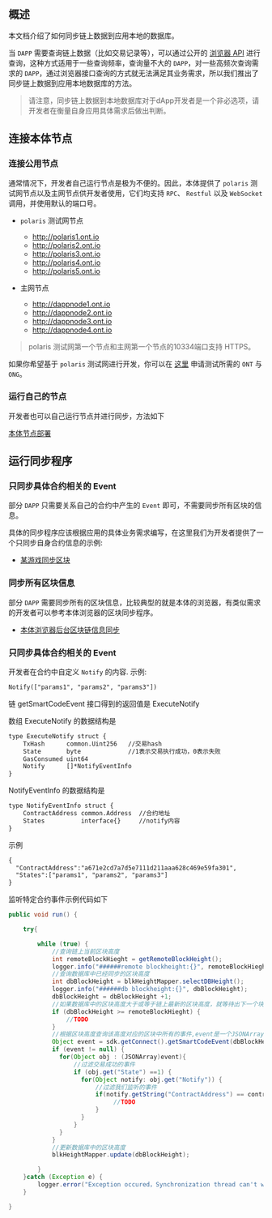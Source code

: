 
## 概述

本文档介绍了如何同步链上数据到应用本地的数据库。

当 ```DAPP``` 需要查询链上数据（比如交易记录等），可以通过公开的 [浏览器 API](https://dev-docs.ont.io/#/docs-cn/explorer/overview) 进行查询，这种方式适用于一些查询频率，查询量不大的 ```DAPP```，对一些高频次查询需求的 ```DAPP```，通过浏览器接口查询的方式就无法满足其业务需求，所以我们推出了同步链上数据到应用本地数据库的方法。

> 请注意，同步链上数据到本地数据库对于dApp开发者是一个非必选项，请开发者在衡量自身应用具体需求后做出判断。

## 连接本体节点

### 连接公用节点
通常情况下，开发者自己运行节点是极为不便的。因此，本体提供了 `polaris` 测试网节点以及主网节点供开发者使用，它们均支持 ```RPC```、 ```Restful``` 以及 ```WebSocket``` 调用，并使用默认的端口号。

- `polaris` 测试网节点
  - http://polaris1.ont.io
  - http://polaris2.ont.io
  - http://polaris3.ont.io
  - http://polaris4.ont.io
  - http://polaris5.ont.io

- 主网节点
  - http://dappnode1.ont.io
  - http://dappnode2.ont.io
  - http://dappnode3.ont.io
  - http://dappnode4.ont.io

> polaris 测试网第一个节点和主网第一个节点的10334端口支持 HTTPS。

如果你希望基于 `polaris` 测试网进行开发，你可以在 [这里](https://developer.ont.io/applyOng) 申请测试所需的 `ONT` 与 `ONG`。

### 运行自己的节点

开发者也可以自己运行节点并进行同步，方法如下

[本体节点部署](http://dev-docs.ont.io/#/docs-cn/ontology-cli/09-deploy-node?id=%E9%83%A8%E7%BD%B2%E5%90%8C%E6%AD%A5%E8%8A%82%E7%82%B9)

## 运行同步程序

### 只同步具体合约相关的 Event

部分 ```DAPP``` 只需要关系自己的合约中产生的 ```Event``` 即可，不需要同步所有区块的信息。

具体的同步程序应该根据应用的具体业务需求编写，在这里我们为开发者提供了一个只同步自身合约信息的示例:
- [某游戏同步区块](https://github.com/lucas7788/ontologyplayer/blob/master/src/main/java/com/github/ontio/thread/BlockSyncThread.java)

### 同步所有区块信息

部分 ```DAPP``` 需要同步所有的区块信息，比较典型的就是本体的浏览器，有类似需求的开发者可以参考本体浏览器的区块同步程序。

- [本体浏览器后台区块链信息同步](https://github.com/ontio/ontology-explorer/tree/master/back-end-projects/OntSynHandler)

### 只同步具体合约相关的 Event

开发者在合约中自定义 ```Notify``` 的内容.
示例:
```dtd
Notify(["params1", "params2", "params3"])
```

链 getSmartCodeEvent 接口得到的返回值是 ExecuteNotify

数组 ExecuteNotify 的数据结构是

```dtd
type ExecuteNotify struct {
	TxHash      common.Uint256   //交易hash
	State       byte             //1表示交易执行成功，0表示失败
	GasConsumed uint64
	Notify      []*NotifyEventInfo
}
```
NotifyEventInfo 的数据结构是

```dtd
type NotifyEventInfo struct {
	ContractAddress common.Address  //合约地址
	States          interface{}     //notify内容
}
```

示例
```dtd
{
  "ContractAddress":"a671e2cd7a7d5e7111d211aaa628c469e59fa301",
  "States":["params1", "params2", "params3"]
}
```

监听特定合约事件示例代码如下
```java
public void run() {

    try{

        while (true) {
            //查询链上当前区块高度
            int remoteBlockHieght = getRemoteBlockHeight();
            logger.info("######remote blockheight:{}", remoteBlockHieght);
            //查询数据库中已经同步的区块高度
            int dbBlockHeight = blkHeightMapper.selectDBHeight();
            logger.info("######db blockheight:{}", dbBlockHeight);
            dbBlockHeight = dbBlockHeight +1;
            //如果数据库中的区块高度大于或等于链上最新的区块高度，就等待出下一个块再同步
            if (dbBlockHeight >= remoteBlockHieght) {
                //TODO
            }
            //根据区块高度查询该高度对应的区块中所有的事件,event是一个JSONArray对象, 每个元素的数据类型是ExecuteNotify
            Object event = sdk.getConnect().getSmartCodeEvent(dbBlockHeight);
            if (event != null) {
              for(Object obj : (JSONArray)event){
                  //过滤交易成功的事件
                  if (obj.get("State") ==1) {
                    for(Object notify: obj.get("Notify")) {
                        //过滤我们监听的事件
                        if(notify.getString("ContractAddress") == contractAddress) {
                             //TODO
                        }
                    }
                  }
              }
            }
            //更新数据库中的区块高度
            blkHeightMapper.update(dbBlockHeight);

        }
    }catch (Exception e) {
        logger.error("Exception occured，Synchronization thread can't work,error ...", e);
    }

}
```
